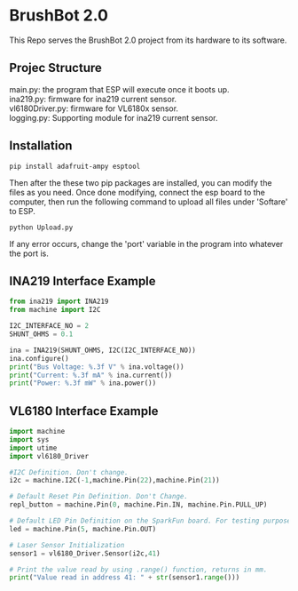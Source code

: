 # BrushBot 2.0

This Repo serves the BrushBot 2.0 project from its hardware to its software.

## Projec Structure
main.py: the program that ESP will execute once it boots up.\
ina219.py: firmware for ina219 current sensor.\
vl6180Driver.py: firmware for VL6180x sensor.\
logging.py: Supporting module for ina219 current sensor.

## Installation
    pip install adafruit-ampy esptool
Then after the these two pip packages are installed, you can modify the files as you need. Once done modifying, connect the esp board to the computer, then run the following command to upload all files under 'Softare' to ESP.

    python Upload.py
If any error occurs, change the 'port' variable in the program into whatever the port is.



## INA219 Interface Example

```python
from ina219 import INA219
from machine import I2C

I2C_INTERFACE_NO = 2
SHUNT_OHMS = 0.1

ina = INA219(SHUNT_OHMS, I2C(I2C_INTERFACE_NO))
ina.configure()
print("Bus Voltage: %.3f V" % ina.voltage())
print("Current: %.3f mA" % ina.current())
print("Power: %.3f mW" % ina.power())
```

## VL6180 Interface Example

```python
import machine
import sys
import utime
import vl6180_Driver

#I2C Definition. Don't change.
i2c = machine.I2C(-1,machine.Pin(22),machine.Pin(21))

# Default Reset Pin Definition. Don't Change.
repl_button = machine.Pin(0, machine.Pin.IN, machine.Pin.PULL_UP)

# Default LED Pin Definition on the SparkFun board. For testing purposes.
led = machine.Pin(5, machine.Pin.OUT)

# Laser Sensor Initialization
sensor1 = vl6180_Driver.Sensor(i2c,41)

# Print the value read by using .range() function, returns in mm.
print("Value read in address 41: " + str(sensor1.range()))
```
